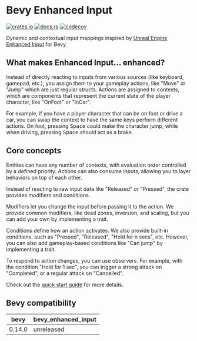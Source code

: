 # Bevy Enhanced Input

[![crates.io](https://img.shields.io/crates/v/bevy_enhanced_input)](https://crates.io/crates/bevy_enhanced_input)
[![docs.rs](https://docs.rs/bevy_enhanced_input/badge.svg)](https://docs.rs/bevy_enhanced_input)
[![codecov](https://codecov.io/gh/projectharmonia/bevy_enhanced_input/graph/badge.svg?token=wirFEuKmMz)](https://codecov.io/gh/projectharmonia/bevy_enhanced_input)

Dynamic and contextual input mappings inspired by [Unreal Engine Enhanced Input](https://dev.epicgames.com/documentation/en-us/unreal-engine/enhanced-input-in-unreal-engine) for Bevy.

## What makes Enhanced Input... enhanced?

Instead of directly reacting to inputs from various sources (like keyboard, gamepad, etc.), you assign them to your gameplay actions,
like "Move" or "Jump" which are just regular structs. Actions are assigned to contexts, which are components that represent the current
state of the player character, like "OnFoot" or "InCar".

For example, if you have a player character that can be on foot or drive a car, you can swap the context to have the same keys
perform different actions. On foot, pressing <kbd>Space</kbd> could make the character jump, while when driving, pressing <kbd>Space</kbd>
should act as a brake.

## Core concepts

Entities can have any number of contexts, with evaluation order controlled by a defined priority. Actions can also consume inputs,
allowing you to layer behaviors on top of each other.

Instead of reacting to raw input data like "Released" or "Pressed", the crate provides modifiers and conditions.

Modifiers let you change the input before passing it to the action. We provide common modifiers, like dead zones, inversion, and scaling,
but you can add your own by implementing a trait.

Conditions define how an action activates. We also provide built-in conditions, such as "Pressed", "Released", "Hold for n secs", etc.
However, you can also add gameplay-based conditions like "Can jump" by implementing a trait.

To respond to action changes, you can use observers. For example, with the condition "Hold for 1 sec", you can trigger a strong attack
on "Completed", or a regular attack on "Cancelled".

Check out the [quick start guide](https://docs.rs/bevy_enhanced_input) for more details.

## Bevy compatibility

| bevy        | bevy_enhanced_input |
| ----------- | ------------------- |
| 0.14.0      | unreleased          |
